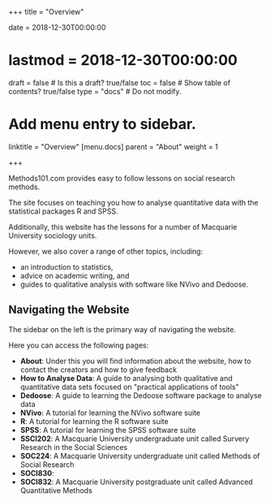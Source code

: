 +++
title = "Overview"

date = 2018-12-30T00:00:00
# lastmod = 2018-12-30T00:00:00

draft = false  # Is this a draft? true/false
toc = false  # Show table of contents? true/false
type = "docs"  # Do not modify.

# Add menu entry to sidebar.

linktitle = "Overview"
[menu.docs]
  parent = "About"
  weight = 1

+++

Methods101.com provides easy to follow lessons on social research methods.

The site focuses on teaching you how to analyse quantitative data with the statistical packages R and SPSS. 

Additionally, this website has the lessons for a number of Macquarie University sociology units.

However, we also cover a range of other topics, including:

* an introduction to statistics,
* advice on academic writing, and
* guides to qualitative analysis with software like NVivo and Dedoose.

## Navigating the Website

The sidebar on the left is the primary way of navigating the website.

Here you can access the following pages:

* **About**: Under this you will find information about the website, how to contact the creators and how to give feedback
* **How to Analyse Data**: A guide to analysing both qualitative and quantitative data sets focused on "practical applications of tools"
* **Dedoose**: A guide to learning the Dedoose software package to analyse data
* **NVivo**: A tutorial for learning the NVivo software suite
* **R**: A tutorial for learning the R software suite
* **SPSS**: A tutorial for learning the SPSS software suite
* **SSCI202**: A Macquarie University undergraduate unit called Survery Research in the Social Sciences
* **SOC224**: A Macquarie University undergraduate unit called Methods of Social Research
* **SOCI830**:
* **SOCI832**: A Macquarie University postgraduate unit called Advanced Quantitative Methods


